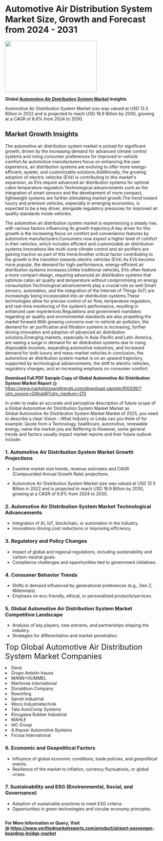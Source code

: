 <H1>Automotive Air Distribution System Market Size, Growth and Forecast from 2024 - 2031</H1><img class="aligncenter size-medium wp-image-584254" src="https://thirdeyenews.in/wp-content/uploads/2024/09/Global-Market-Research-300x168.jpeg" alt="" width="300" height="168" /><p><strong>Global&nbsp;<a href="https://www.marketsizeandtrends.com/download-sample/810206/?utm_source=Github8j?utm_medium=213">Automotive Air Distribution System Market</a> Insights</strong></p><p>Automotive Air Distribution System Market size was valued at USD 12.5 Billion in 2022 and is projected to reach USD 18.9 Billion by 2030, growing at a CAGR of 6.9% from 2024 to 2030.</p><p><h2>Market Growth Insights</h2> <p>The automotive air distribution system market is poised for significant growth, driven by the increasing demand for advanced climate control systems and rising consumer preferences for improved in-vehicle comfort.As automotive manufacturers focus on enhancing the user experience, air distribution systems are evolving to offer more energy-efficient, quieter, and customizable solutions.Additionally, the growing adoption of electric vehicles (EVs) is contributing to this market's expansion, as EVs require advanced air distribution systems for optimal cabin temperature regulation.Technological advancements such as the integration of smart sensors and the development of more compact, lightweight systems are further stimulating market growth.The trend toward luxury and premium vehicles, especially in emerging economies, is expected to be a key driver, alongside regulatory pressures for improved air quality standards inside vehicles.</p> <p>The automotive air distribution system market is experiencing a steady rise, with various factors influencing its growth trajectory.A key driver for this growth is the increasing focus on comfort and convenience features by automotive manufacturers.Consumers now expect a higher level of comfort in their vehicles, which includes efficient and customizable air distribution systems.Innovations like multi-zone climate control and air purifiers are gaining traction as part of this trend.Another critical factor contributing to the growth is the transition towards electric vehicles (EVs).As EVs become more popular, the demand for high-performance, energy-efficient air distribution systems increases.Unlike traditional vehicles, EVs often feature a more compact design, requiring advanced air distribution systems that optimize cabin air quality and temperature without compromising on energy consumption.Technological advancements play a crucial role as well.Smart sensors, automation, and the integration of the Internet of Things (IoT) are increasingly being incorporated into air distribution systems.These technologies allow for precise control of air flow, temperature regulation, and real-time monitoring of the system’s performance, resulting in enhanced user experiences.Regulations and government mandates regarding air quality and environmental standards are also propelling the market forward.With growing concerns over in-vehicle air pollution, the demand for air purification and filtration systems is increasing, further driving innovation and adoption of advanced air distribution solutions.Emerging markets, especially in Asia-Pacific and Latin America, are seeing a surge in demand for air distribution systems due to rising disposable incomes, expanding automotive industries, and increased demand for both luxury and mass-market vehicles.In conclusion, the automotive air distribution system market is on an upward trajectory, supported by technological advancements, the shift to electric vehicles, regulatory changes, and an increasing emphasis on consumer comfort.<p><span class=""><strong>Download Full PDF Sample Copy of Global Automotive Air Distribution System Market Report</strong> @ <a href="https://www.marketsizeandtrends.com/download-sample/810206/?utm_source=Github8j?utm_medium=213" target="_blank">https://www.marketsizeandtrends.com/download-sample/810206/?utm_source=Github8j?utm_medium=213</a></span></p><p>In order to make an accurate and perceptive description of future scope of a Global&nbsp;Automotive Air Distribution System Market Market as Global&nbsp;Automotive Air Distribution System Market Market of 2025, you need to describe a clear Vision &ndash; What Industry or Linda can you think of for example: Quote from a Technology, healthcare, automotive, renewable energy, name the market you are Reffering to.However, some general trends and factors usually impact market reports and their future outlook include:</p><h3>1.&nbsp;<strong>Automotive Air Distribution System Market Growth Projections</strong></h3><ul><li>Examine market size trends, revenue estimates and CAGR (Compounded Annual Growth Rate) projections.</li><li><p>Automotive Air Distribution System Market size was valued at USD 12.5 Billion in 2022 and is projected to reach USD 18.9 Billion by 2030, growing at a CAGR of 6.9% from 2024 to 2030.</p></li></ul><h3>2.&nbsp;<strong>Automotive Air Distribution System Market Technological Advancements</strong></h3><ul><li>Integration of AI, IoT, blockchain, or automation in the industry.</li><li>Innovations driving cost reductions or improving efficiency.</li></ul><h3>3.&nbsp;<strong>Regulatory and Policy Changes</strong></h3><ul><li>Impact of global and regional regulations, including sustainability and carbon-neutral goals.</li><li>Compliance challenges and opportunities tied to government initiatives.</li></ul><h3>4.&nbsp;<strong>Consumer Behavior Trends</strong></h3><ul><li>Shifts in demand influenced by generational preferences (e.g., Gen Z, Millennials).</li><li>Emphasis on eco-friendly, ethical, or personalized products/services.</li></ul><h3>5.&nbsp;<strong>Global Automotive Air Distribution System Market Competitive Landscape</strong></h3><ul><li>Analysis of key players, new entrants, and partnerships shaping the industry.</li><li>Strategies for differentiation and market penetration.</li></ul><p data-pm-slice="1 1 []"><span style="color: inherit; font-family: inherit; font-size: 25px;">Top Global Automotive Air Distribution System Market Companies</span></p><div class="" data-test-id=""><p><li>Dana</li><li> Grupo Antolin-Irausa</li><li> MANN+HUMMEL</li><li> Martinrea International</li><li> Donaldson Company</li><li> Roechling</li><li> Sanoh Industrial</li><li> Woco Industrietechnik</li><li> Tata AutoComp Systems</li><li> Kinugawa Rubber Industrial</li><li> MAHLE</li><li> IAC Group</li><li> A.Kayser Automotive Systems</li><li> Ficosa International</li></p></div><h3>6.&nbsp;<strong>Economic and Geopolitical Factors</strong></h3><ul><li>Influence of global economic conditions, trade policies, and geopolitical events.</li><li>Resilience of the market to inflation, currency fluctuations, or global crises.</li></ul><h3>7.&nbsp;<strong>Sustainability and ESG (Environmental, Social, and Governance)</strong></h3><ul><li>Adoption of sustainable practices to meet ESG criteria.</li><li>Opportunities in green technologies and circular economy principles.</li></ul><h2><strong style="font-size: 14px;">For More Information or Query, Visit @&nbsp;</strong><a style="background-color: #ffffff; font-size: 14px;" href="https://www.marketsizeandtrends.com/report/automotive-air-distribution-system-market/" target="_blank">https://www.verifiedmarketreports.com/product/airport-passenger-boarding-bridge-market</a></h2>